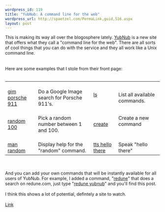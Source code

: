 ```yaml
--- 
wordpress_id: 119
title: "YubNub: A command line for the web"
wordpress_url: http://spaetzel.com/PermaLink,guid,516.aspx
layout: post
---
```

This is making its way all over the blogosphere lately. <a href="http://www.yubnub.org/">YubNub</a> is
        a new site that offers what they call a "command line for the web". There are all
        sorts of cool things that you can do with the service and they all work like a Unix
        command line.
        <br />
        <br />
        <!--break-->
        <br />
        Here are some examples that I stole from their front page:<br />
        <br />
        <table>
        <tbody>
        <tr>
        <td>
        <br />
        <a href="http://yubnub.org/parser/parse?command=gim+porsche+911">gim porsche 911</a>
        <br />
        </td>
        <td class="hint">
        <br />
        Do a Google Image search for Porsche 911's.<br />
        </td>
        <td>
        <br />
        <a href="http://yubnub.org/parser/parse?command=ls">ls</a>
        <br />
        <br />
        </td>
        <td class="hint">
        <br />
        List all available commands.<br />
        </td>
        </tr>
        <tr>
        <td>
        <br />
        <a href="http://yubnub.org/parser/parse?command=random+100">random 100</a>
        <br />
        </td>
        <td class="hint">
        <br />
        Pick a random number between 1 and 100.<br />
        </td>
        <td>
        <br />
        <a href="http://yubnub.org/parser/parse?command=create">create</a>
        <br />
        </td>
        <td class="hint">
        <br />
        Create a new command<br />
        <br />
        </td>
        </tr>
        <tr>
        <td>
        <br />
        <a href="http://yubnub.org/parser/parse?command=man+random">man random</a>
        <br />
        </td>
        <td class="hint">
        <br />
        Display help for the "random" command.<br />
        </td>
        <td>
        <br />
        <a href="http://yubnub.org/parser/parse?command=tts+hello+there">tts hello there</a>
        <br />
        </td>
        <td class="hint">
        <br />
        Speak "hello there"<br />
        </td>
        </tr>
        </tbody>
        </table>
        <br />
        <br />
        And you can add your own commands that will be instantly available for all users of
        YubNub. For example, I added a command, "<a href="http://yubnub.org/parser/parse?command=redune">redune</a>"
        that does a search on redune.com, just type "<a href="http://yubnub.org/parser/parse?command=redune+yubnub">redune
        yubnub</a>" and you'll find this post.<br />
        <br />
        I think this shows a lot of potential, defintely a site to watch.
        <br />
        <br />
        <a href="http://www.yubnub.org/">Link</a><img width="0" height="0" src="http://spaetzel.com/aggbug.ashx?id=516" />
